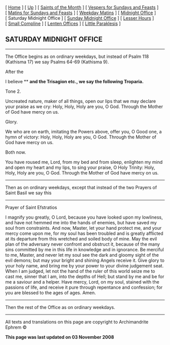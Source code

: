 \[ [Home](index.md) \] \[ [Up](horologion.md) \] \[ [Saints of the Month](saintsof.md) \] \[ [Vespers for Sundays and Feasts](vespers.md) \] \[ [Matins for Sundays and Feasts](mat-sun.md) \] \[ [Weekday Matins](weekday_matins.md) \] \[ [Midnight Office](midnight_office.md) \] \[ Saturday Midnight Office \] \[ [Sunday Midnight Office](sunday_midnight_office.md) \] \[ [Lesser Hours](lesser_hours.md) \] \[ [Small Compline](small_compline.md) \] \[ [Lenten Offices](lenten_offices.md) \] \[ [Little Paraklesis](lit-parak.md) \]

SATURDAY MIDNIGHT OFFICE
------------------------

****

The Office begins as on ordinary weekdays, but instead of Psalm 118 (Kathisma 17) we say Psalms 64-69 (Kathisma 9).

After the

I believe ** **and the Trisagion etc., we say the following Troparia.**

Tone 2.

Uncreated nature, maker of all things, open our lips that we may declare your praise as we cry: Holy, Holy, Holy are you, O God. Through the Mother of God have mercy on us.

Glory.

We who are on earth, imitating the Powers above, offer you, O Good one, a hymn of victory: Holy, Holy, Holy are you, O God. Through the Mother of God have mercy on us.

Both now.

You have roused me, Lord, from my bed and from sleep, enlighten my mind and open my heart and my lips, to sing your praise, O Holy Trinity: Holy, Holy, Holy are you, O God. Through the Mother of God have mercy on us.

****

Then as on ordinary weekdays, except that instead of the two Prayers of Saint Basil we say this

****

Prayer of Saint Efstratios

I magnify you greatly, O Lord, because you have looked upon my lowliness, and have not hemmed me into the hands of enemies, but have saved my soul from constraints. And now, Master, let your hand protect me, and your mercy come upon me, for my soul has been troubled and is greatly afflicted at its departure from this wretched and soiled body of mine. May the evil plan of the adversary never confront and obstruct it, because of the many sins committed by me in this life in knowledge and in ignorance. Be merciful to me, Master, and never let my soul see the dark and gloomy sight of the evil demons; but may your bright and shining Angels receive it. Give glory to your holy name, and bring me by your power to your divine judgement seat. When I am judged, let not the hand of the ruler of this world seize me to cast me, sinner that I am, into the depths of Hell; but stand by me and be for me a saviour and a helper. Have mercy, Lord, on my soul, stained with the passions of life, and receive it pure through repentance and confession; for you are blessed to the ages of ages. Amen.

****

Then the rest of the Office as on ordinary weekdays.

------------------------------------------------------------------------

All texts and translations on this page are copyright to
Archimandrite Ephrem ©

**This page was last updated on 03 November 2008**
